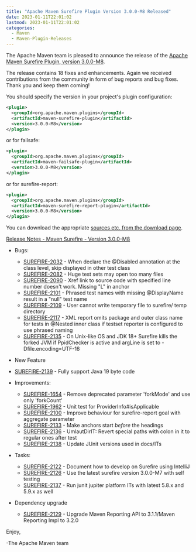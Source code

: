 ```yaml
---
title: "Apache Maven Surefire Plugin Version 3.0.0-M8 Released"
date: 2023-01-11T22:01:02
lastmod: 2023-01-11T22:01:02
categories:
  - Maven
  - Maven-Plugin-Releases
---
```

The Apache Maven team is pleased to announce the release of the 
[Apache Maven Surefire Plugin, version 3.0.0-M8](https://maven.apache.org/plugins/maven-surefire-plugin/).

The release contains 18 fixes and enhancements.
Again we received contributions from the community in form of bug reports
and bug fixes. Thank you and keep them coming!

You should specify the version in your project's plugin configuration:

```xml
<plugin>
  <groupId>org.apache.maven.plugins</groupId>
  <artifactId>maven-surefire-plugin</artifactId>
  <version>3.0.0-M8</version>
</plugin>
```

or for failsafe:

```xml
<plugin>
  <groupId>org.apache.maven.plugins</groupId>
  <artifactId>maven-failsafe-plugin</artifactId>
  <version>3.0.0-M8</version>
</plugin>
```

or for surefire-report:

```xml
<plugin>
  <groupId>org.apache.maven.plugins</groupId>
  <artifactId>maven-surefire-report-plugin</artifactId>
  <version>3.0.0-M8</version>
</plugin>
```

You can download the appropriate [sources etc. from the download page](https://maven.apache.org/surefire/download.cgi).


[Release Notes - Maven Surefire - Version 3.0.0-M8](https://issues.apache.org/jira/secure/ReleaseNote.jspa?projectId=12317927&version=12351809)

* Bugs:
 
  * [SUREFIRE-2032](https://issues.apache.org/jira/browse/SUREFIRE-2032) - When declare the @Disabled annotation at the class level, skip displayed in other test class
  * [SUREFIRE-2082](https://issues.apache.org/jira/browse/SUREFIRE-2082) - Huge test sets may open too many files
  * [SUREFIRE-2090](https://issues.apache.org/jira/browse/SUREFIRE-2090) - Xref link to source code with specified line number doesn't work. Missing "L" in anchor
  * [SUREFIRE-2101](https://issues.apache.org/jira/browse/SUREFIRE-2101) - Phrased test names with missing @DisplayName result in a "null" test name
  * [SUREFIRE-2109](https://issues.apache.org/jira/browse/SUREFIRE-2109) - User cannot write temporary file to surefire/ temp directory
  * [SUREFIRE-2117](https://issues.apache.org/jira/browse/SUREFIRE-2117) - XML report omits package and outer class name for tests in @Nested inner class if testset reporter is configured to use phrased naming
  * [SUREFIRE-2135](https://issues.apache.org/jira/browse/SUREFIRE-2135) - On Unix-like OS and JDK 18+ Surefire kills the forked JVM if PpidChecker is active and argLine is set to -Dfile.encoding=UTF-16


* New Feature

* [SUREFIRE-2139](https://issues.apache.org/jira/browse/SUREFIRE-2139) - Fully support Java 19 byte code


* Improvements:

  * [SUREFIRE-1654](https://issues.apache.org/jira/browse/SUREFIRE-1654) - Remove deprecated parameter 'forkMode' and use only 'forkCount'
  * [SUREFIRE-1962](https://issues.apache.org/jira/browse/SUREFIRE-1962) - Unit test for ProviderInfo#isApplicable
  * [SUREFIRE-2100](https://issues.apache.org/jira/browse/SUREFIRE-2100) - Improve behaviour for surefire-report goal with aggregate parameter
  * [SUREFIRE-2133](https://issues.apache.org/jira/browse/SUREFIRE-2133) - Make anchors start *before* the headings
  * [SUREFIRE-2136](https://issues.apache.org/jira/browse/SUREFIRE-2136) - UmlautDirIT: Revert special paths with colon in it to regular ones after test
  * [SUREFIRE-2138](https://issues.apache.org/jira/browse/SUREFIRE-2138) - Update JUnit versions used in docs/ITs


* Tasks:
 
  * [SUREFIRE-2122](https://issues.apache.org/jira/browse/SUREFIRE-2122) - Document how to develop on Surefire using IntelliJ
  * [SUREFIRE-2126](https://issues.apache.org/jira/browse/SUREFIRE-2126) - Use the latest surefire version 3.0.0-M7 with self testing
  * [SUREFIRE-2137](https://issues.apache.org/jira/browse/SUREFIRE-2137) - Run junit jupiter platform ITs with latest 5.8.x and 5.9.x as well


* Dependency upgrade
 
  * [SUREFIRE-2129](https://issues.apache.org/jira/browse/SUREFIRE-2129) - Upgrade Maven Reporting API to 3.1.1/Maven Reporting Impl to 3.2.0

Enjoy,

-The Apache Maven team
